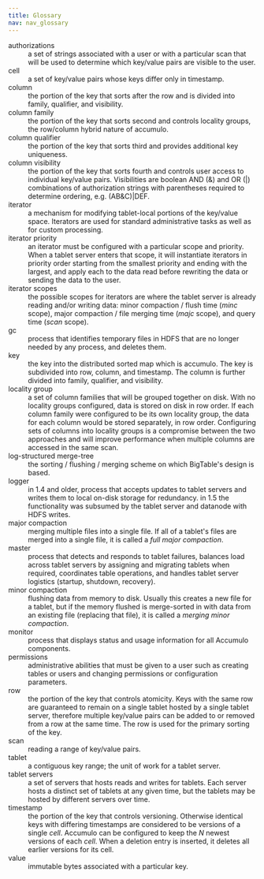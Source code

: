 ```yaml
---
title: Glossary
nav: nav_glossary
---
```


<dl>
<dt>authorizations</dt>
<dd>a set of strings associated with a user or with a particular scan that will be used to determine which key/value pairs are visible to the user.</dd>
<dt>cell</dt>
<dd>a set of key/value pairs whose keys differ only in timestamp.</dd>
<dt>column</dt>
<dd>the portion of the key that sorts after the row and is divided into family, qualifier, and visibility.</dd>
<dt>column family</dt>
<dd>the portion of the key that sorts second and controls locality groups, the row/column hybrid nature of accumulo.</dd>
<dt>column qualifier</dt>
<dd>the portion of the key that sorts third and provides additional key uniqueness.</dd>
<dt>column visibility</dt>
<dd>the portion of the key that sorts fourth and controls user access to individual key/value pairs. Visibilities are boolean AND (&) and OR (|) combinations of authorization strings with parentheses required to determine ordering, e.g. (AB&C)|DEF.</dd>
<dt>iterator</dt>
<dd>a mechanism for modifying tablet-local portions of the key/value space. Iterators are used for standard administrative tasks as well as for custom processing.</dd>
<dt>iterator priority</dt>
<dd>an iterator must be configured with a particular scope and priority.  When a tablet server enters that scope, it will instantiate iterators in priority order starting from the smallest priority and ending with the largest, and apply each to the data read before rewriting the data or sending the data to the user.</dd>
<dt>iterator scopes</dt>
<dd>the possible scopes for iterators are where the tablet server is already reading and/or writing data: minor compaction / flush time (<em>minc</em> scope), major compaction / file merging time (<em>majc</em> scope), and query time (<em>scan</em> scope).</dd>
<dt>gc</dt>
<dd>process that identifies temporary files in HDFS that are no longer needed by any process, and deletes them.</dd>
<dt>key</dt>
<dd>the key into the distributed sorted map which is accumulo.  The key is subdivided into row, column, and timestamp.  The column is further divided into  family, qualifier, and visibility.</dd>
<dt>locality group</dt>
<dd>a set of column families that will be grouped together on disk.  With no locality groups configured, data is stored on disk in row order.  If each column family were configured to be its own locality group, the data for each column would be stored separately, in row order.  Configuring sets of columns into locality groups is a compromise between the two approaches and will improve performance when multiple columns are accessed in the same scan.</dd>
<dt>log-structured merge-tree</dt>
<dd>the sorting / flushing / merging scheme on which BigTable's design is based.</dd>
<dt>logger</dt>
<dd>in 1.4 and older, process that accepts updates to tablet servers and writes them to local on-disk storage for redundancy. in 1.5 the functionality was subsumed by the tablet server and datanode with HDFS writes.</dd>
<dt>major compaction</dt>
<dd>merging multiple files into a single file.  If all of a tablet's files are merged into a single file, it is called a <em>full major compaction</em>.</dd>
<dt>master</dt>
<dd>process that detects and responds to tablet failures, balances load across tablet servers by assigning and migrating tablets when required, coordinates table operations, and handles tablet server logistics (startup, shutdown, recovery).</dd>
<dt>minor compaction</dt>
<dd>flushing data from memory to disk.  Usually this creates a new file for a tablet, but if the memory flushed is merge-sorted in with data from an existing file (replacing that file), it is called a <em>merging minor compaction</em>.</dd>
<dt>monitor</dt>
<dd>process that displays status and usage information for all Accumulo components.</dd>
<dt>permissions</dt>
<dd>administrative abilities that must be given to a user such as creating tables or users and changing permissions or configuration parameters.</dd>
<dt>row</dt>
<dd>the portion of the key that controls atomicity.  Keys with the same row are guaranteed to remain on a single tablet hosted by a single tablet server, therefore multiple key/value pairs can be added to or removed from a row at the same time. The row is used for the primary sorting of the key.</dd>
<dt>scan</dt>
<dd>reading a range of key/value pairs.</dd>
<dt>tablet</dt>
<dd>a contiguous key range; the unit of work for a tablet server.</dd>
<dt>tablet servers</dt>
<dd>a set of servers that hosts reads and writes for tablets.  Each server hosts a distinct set of tablets at any given time, but the tablets may be hosted by different servers over time.</dd>
<dt>timestamp</dt>
<dd>the portion of the key that controls versioning.  Otherwise identical keys with differing timestamps are considered to be versions of a single <em>cell</em>.  Accumulo can be configured to keep the <em>N</em> newest versions of each <em>cell</em>.  When a deletion entry is inserted, it deletes all earlier versions for its cell.</dd>
<dt>value</dt>
<dd>immutable bytes associated with a particular key.</dd>
</dl>

